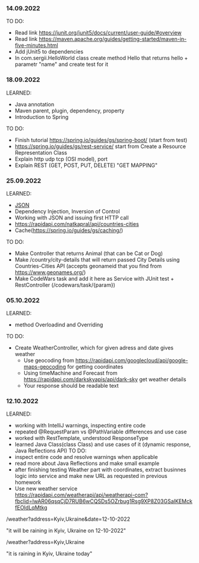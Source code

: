 ### 14.09.2022
TO DO:
* Read link https://junit.org/junit5/docs/current/user-guide/#overview 
* Read link https://maven.apache.org/guides/getting-started/maven-in-five-minutes.html
* Add jUnit5 to dependencies 
* In com.sergii.HelloWorld class create method Hello that returns hello + parametr "name" and create test for it

### 18.09.2022
LEARNED:
* Java annotation
* Maven parent, plugin, dependency, property
* Introduction to Spring

TO DO:
* Finish tutorial https://spring.io/guides/gs/spring-boot/ (start from test)
* https://spring.io/guides/gs/rest-service/ start from Create a Resource Representation Class
* Explain http udp tcp (OSI model), port
* Explain REST (GET, POST, PUT, DELETE) "GET MAPPING"

### 25.09.2022
LEARNED:
* [JSON](https://www.json.org/json-en.html)
* Dependency Injection, Inversion of Control
* Working with JSON and issuing first HTTP call
* https://rapidapi.com/natkapral/api/countries-cities
* Cache(https://spring.io/guides/gs/caching/)

TO DO:
* Make Controller that returns Animal (that can be Cat or Dog)
* Make /country/city-details that will return passed City Details using Countries-Cities API (accepts geonameid that you find from https://www.geonames.org/)
* Make CodeWars task and add it here as Service with JUnit test + RestController (/codewars/task/{param})

### 05.10.2022
LEARNED:
* method Overloadind and Overriding

TO DO:
* Create WeatherController, which for given adress and date gives weather
  * Use geocoding from https://rapidapi.com/googlecloud/api/google-maps-geocoding for getting coordinates
  * Using timeMachine and Forecast from https://rapidapi.com/darkskyapis/api/dark-sky get weather details
  * Your response should be readable text

### 12.10.2022
LEARNED: 
* working with IntelliJ warnings, inspecting entire code
* repeated @RequestParam vs @PathVariable differences and use case
* worked with RestTemplate, understood ResponseType
* learned Java Class(class Class) and use cases of it (dynamic response, Java Reflections API)
TO DO:
* inspect entire code and resolve warnings when applicable
* read more about Java Reflections and make small example
* after finishing testing Weather part with coordinates, extract businnes logic into service and make new URL as requested in previous homework
* Use new weather service https://rapidapi.com/weatherapi/api/weatherapi-com?fbclid=IwAR06qsqCjD7RUB6wCQSDs5OZrbug1Rsg9XP8Z03GSaIKEMckfEOIdLqMtkg

/weather?address=Kyiv,Ukraine&date=12-10-2022

"it will be raining in Kyiv, Ukraine on 12-10-2022"

/weather?address=Kyiv,Ukraine

"it is raining in Kyiv, Ukraine today"


